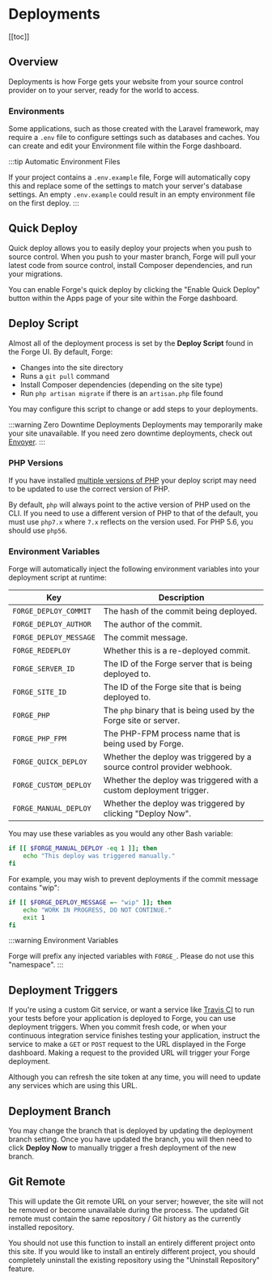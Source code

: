 # Deployments

[[toc]]

## Overview

Deployments is how Forge gets your website from your source control provider on to your server, ready for the world to access.

### Environments

Some applications, such as those created with the Laravel framework, may require a `.env` file to configure settings such as databases and caches. You can create and edit your Environment file within the Forge dashboard.

:::tip Automatic Environment Files

If your project contains a `.env.example` file, Forge will automatically copy this and replace some of the settings to match your server's database settings. An empty `.env.example` could result in an empty environment file on the first deploy.
:::

## Quick Deploy

Quick deploy allows you to easily deploy your projects when you push to source control. When you push to your master branch, Forge will pull your latest code from source control, install Composer dependencies, and run your migrations.

You can enable Forge's quick deploy by clicking the "Enable Quick Deploy" button within the Apps page of your site within the Forge dashboard.

## Deploy Script

Almost all of the deployment process is set by the **Deploy Script** found in the Forge UI. By default, Forge:

- Changes into the site directory
- Runs a `git pull` command
- Install Composer dependencies (depending on the site type)
- Run `php artisan migrate` if there is an `artisan.php` file found

You may configure this script to change or add steps to your deployments.

:::warning Zero Downtime Deployments
Deployments may temporarily make your site unavailable. If you need zero downtime deployments, check out [Envoyer](https://envoyer.io).
:::

### PHP Versions

If you have installed [multiple versions of PHP](/1.0/servers/php.html) your deploy script may need to be updated to use the correct version of PHP.

By default, `php` will always point to the active version of PHP used on the CLI. If you need to use a different version of PHP to that of the default, you must use `php7.x` where `7.x` reflects on the version used. For PHP 5.6, you should use `php56`.

### Environment Variables

Forge will automatically inject the following environment variables into your deployment script at runtime:

| Key | Description |
| ----- | ---- |
| `FORGE_DEPLOY_COMMIT` | The hash of the commit being deployed. |
| `FORGE_DEPLOY_AUTHOR` | The author of the commit. |
| `FORGE_DEPLOY_MESSAGE` | The commit message. |
| `FORGE_REDEPLOY` | Whether this is a re-deployed commit. |
| `FORGE_SERVER_ID` | The ID of the Forge server that is being deployed to. |
| `FORGE_SITE_ID` | The ID of the Forge site that is being deployed to. |
| `FORGE_PHP` | The `php` binary that is being used by the Forge site or server. |
| `FORGE_PHP_FPM` | The PHP-FPM process name that is being used by Forge. |
| `FORGE_QUICK_DEPLOY` | Whether the deploy was triggered by a source control provider webhook. |
| `FORGE_CUSTOM_DEPLOY` | Whether the deploy was triggered with a custom deployment trigger. |
| `FORGE_MANUAL_DEPLOY` | Whether the deploy was triggered by clicking "Deploy Now". |

You may use these variables as you would any other Bash variable:

```bash
if [[ $FORGE_MANUAL_DEPLOY -eq 1 ]]; then
    echo "This deploy was triggered manually."
fi
```

For example, you may wish to prevent deployments if the commit message contains "wip":

```bash
if [[ $FORGE_DEPLOY_MESSAGE =~ "wip" ]]; then
    echo "WORK IN PROGRESS, DO NOT CONTINUE."
    exit 1
fi
```

:::warning Environment Variables

Forge will prefix any injected variables with `FORGE_`. Please do not use this "namespace".
:::

## Deployment Triggers

If you're using a custom Git service, or want a service like [Travis CI](https://travis-ci.org/) to run your tests before your application is deployed to Forge, you can use deployment triggers. When you commit fresh code, or when your continuous integration service finishes testing your application, instruct the service to make a `GET` or `POST` request to the URL displayed in the Forge dashboard. Making a request to the provided URL will trigger your Forge deployment.

Although you can refresh the site token at any time, you will need to update any services which are using this URL.

## Deployment Branch

You may change the branch that is deployed by updating the deployment branch setting. Once you have updated the branch, you will then need to click **Deploy Now** to manually trigger a fresh deployment of the new branch.

## Git Remote

This will update the Git remote URL on your server; however, the site will not be removed or become unavailable during the process. The updated Git remote must contain the same repository / Git history as the currently installed repository.

You should not use this function to install an entirely different project onto this site. If you would like to install an entirely different project, you should completely uninstall the existing repository using the "Uninstall Repository" feature.
